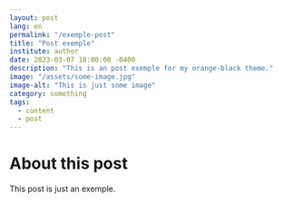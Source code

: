 ```yaml
---
layout: post
lang: en
permalink: "/exemple-post"
title: "Post exemple"
institute: author
date: 2023-03-07 18:00:00 -0400
description: "This is an post exemple for my orange-black theme."
image: "/assets/some-image.jpg"
image-alt: "This is just some image"
category: something
tags:
  - content
  - post
---
```


# About this post

This post is just an exemple.
